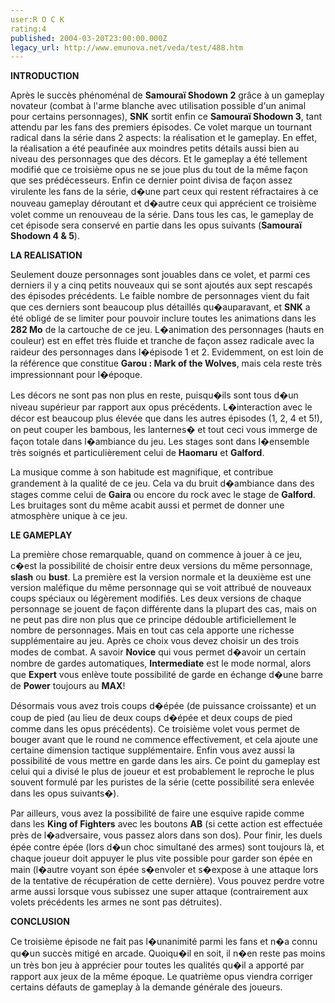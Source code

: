 ```yaml
---
user:R O C K
rating:4
published: 2004-03-20T23:00:00.000Z
legacy_url: http://www.emunova.net/veda/test/488.htm
---
```

**INTRODUCTION**  

  

Après le succès phénoménal de **Samouraï Shodown 2** grâce à un gameplay novateur (combat à l'arme blanche avec utilisation possible d'un animal pour certains personnages), **SNK** sortit enfin ce **Samouraï Shodown 3**, tant attendu par les fans des premiers épisodes. Ce volet marque un tournant radical dans la série dans 2 aspects: la réalisation et le gameplay. En effet, la réalisation a été peaufinée aux moindres petits détails aussi bien au niveau des personnages que des décors. Et le gameplay a été tellement modifié que ce troisième opus ne se joue plus du tout de la même façon que ses prédécesseurs. Enfin ce dernier point divisa de façon assez virulente les fans de la série, d�une part ceux qui restent réfractaires à ce nouveau gameplay déroutant et d�autre ceux qui apprécient ce troisième volet comme un renouveau de la série. Dans tous les cas, le gameplay de cet épisode sera conservé en partie dans les opus suivants (**Samouraï Shodown 4 & 5**).  

  

**LA REALISATION**  

  

Seulement douze personnages sont jouables dans ce volet, et parmi ces derniers il y a cinq petits nouveaux qui se sont ajoutés aux sept rescapés des épisodes précédents. Le faible nombre de personnages vient du fait que ces derniers sont beaucoup plus détaillés qu�auparavant, et **SNK** a été obligé de se limiter pour pouvoir inclure toutes les animations dans les **282 Mo** de la cartouche de ce jeu. L�animation des personnages (hauts en couleur) est en effet très fluide et tranche de façon assez radicale avec la raideur des personnages dans l�épisode 1 et 2\. Evidemment, on est loin de la référence que constitue **Garou : Mark of the Wolves**, mais cela reste très impressionnant pour l�époque.  

Les décors ne sont pas non plus en reste, puisqu�ils sont tous d�un niveau supérieur par rapport aux opus précédents. L�interaction avec le décor est beaucoup plus élevée que dans les autres épisodes (1, 2, 4 et 5!), on peut couper les bambous, les lanternes� et tout ceci vous immerge de façon totale dans l�ambiance du jeu. Les stages sont dans l�ensemble très soignés et particulièrement celui de **Haomaru** et **Galford**.   

La musique comme à son habitude est magnifique, et contribue grandement à la qualité de ce jeu. Cela va du bruit d�ambiance dans des stages comme celui de **Gaira** ou encore du rock avec le stage de **Galford**. Les bruitages sont du même acabit aussi et permet de donner une atmosphère unique à ce jeu.  

  

**LE GAMEPLAY**  

  

La première chose remarquable, quand on commence à jouer à ce jeu, c�est la possibilité de choisir entre deux versions du même personnage, **slash** ou **bust**. La première est la version normale et la deuxième est une version maléfique du même personnage qui se voit attribué de nouveaux coups spéciaux ou légèrement modifiés. Les deux versions de chaque personnage se jouent de façon différente dans la plupart des cas, mais on ne peut pas dire non plus que ce principe dédouble artificiellement le nombre de personnages. Mais en tout cas cela apporte une richesse supplémentaire au jeu. Après ce choix vous devez choisir un des trois modes de combat. A savoir **Novice** qui vous permet d�avoir un certain nombre de gardes automatiques, **Intermediate** est le mode normal, alors que **Expert** vous enlève toute possibilité de garde en échange d�une barre de **Power** toujours au **MAX**!  

Désormais vous avez trois coups d�épée (de puissance croissante) et un coup de pied (au lieu de deux coups d�épée et deux coups de pied comme dans les opus précédents). Ce troisième volet vous permet de bouger avant que le round ne commence effectivement, et cela ajoute une certaine dimension tactique supplémentaire. Enfin vous avez aussi la possibilité de vous mettre en garde dans les airs. Ce point du gameplay est celui qui a divisé le plus de joueur et est probablement le reproche le plus souvent formulé par les puristes de la série (cette possibilité sera enlevée dans les opus suivants�).   

Par ailleurs, vous avez la possibilité de faire une esquive rapide comme dans les **King of Fighters** avec les boutons **AB** (si cette action est effectuée près de l�adversaire, vous passez alors dans son dos). Pour finir, les duels épée contre épée (lors d�un choc simultané des armes) sont toujours là, et chaque joueur doit appuyer le plus vite possible pour garder son épée en main (l�autre voyant son épée s�envoler et s�expose à une attaque lors de la tentative de récupération de cette dernière). Vous pouvez perdre votre arme aussi lorsque vous subissez une super attaque (contrairement aux volets précédents les armes ne sont pas détruites).  

  

**CONCLUSION**  

  

Ce troisième épisode ne fait pas l�unanimité parmi les fans et n�a connu qu�un succès mitigé en arcade. Quoiqu�il en soit, il n�en reste pas moins un très bon jeu à apprécier pour toutes les qualités qu�il a apporté par rapport aux jeux de la même époque. Le quatrième opus viendra corriger certains défauts de gameplay à la demande générale des joueurs.